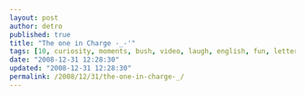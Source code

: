 ```yaml
---
layout: post
author: detro
published: true
title: "The one in Charge -_-'"
tags: [10, curiosity, moments, bush, video, laugh, english, fun, letterman]
date: "2008-12-31 12:28:30"
updated: "2008-12-31 12:28:30"
permalink: /2008/12/31/the-one-in-charge-_/
---
```


<div align="center">
<object width="425" height="344"><param name="movie" value="http://www.youtube.com/v/rToKEnySb7s&hl=en&fs=1"></param><param name="allowFullScreen" value="true"></param><param name="allowscriptaccess" value="always"></param><embed src="http://www.youtube.com/v/rToKEnySb7s&hl=en&fs=1" type="application/x-shockwave-flash" allowscriptaccess="always" allowfullscreen="true" width="425" height="344"></embed></object>
</div>
